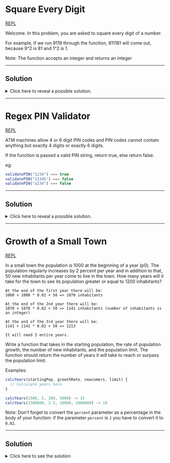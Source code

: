 # Square Every Digit

[REPL](https://repl.it/@michaelpetty/SquareEveryDigit)

Welcome. In this problem, you are asked to square every digit of a number.

For example, if we run 9119 through the function, 811181 will come out, because 9^2 is 81 and 1^2 is 1.

Note: The function accepts an integer and returns an integer

<hr>

## Solution
<details>
<summary>Click here to reveal a possible solution.</summary>
<p>

```javascript
// SOLUTION 1
function squareEveryNumber(number) {
  // Convert number into an array of digits
  const digits = number.toString().split('');

  let result = '';
  // Loop through each digit
  digits.forEach((digit) => {
    // get the square of each digit
    const square = parseInt(digit) ** 2;
    // add square to end of string
    result += square.toString();
  });

  return result;
}

// SOLUTION 2
function squareEveryNumber(number) {
  // Convert number into an array of digits
  const digits = number.toString().split('');

  // Get an array of squares as strings
  const squares = digits.map((digit) => {
    const square = parseInt(digit) ** 2;
    return square.toString();
  });

  // Join all the square strings together
  return squares.join('');
}

// SOLUTION 3
function squareDigits(num){
    var string = num.toString();
    var results = [];
    for (var i = 0; i < string.length; i++){
        results[i] = string[i] * string[i];
    }
    return Number(results.join(''));
};


// SOLUTION 4
function squareDigits(num){
  return num.toString().split('').map(i => i * i).join('');
}
```
</p>
</details>

<hr>

# Regex PIN Validator

[REPL](https://repl.it/@michaelpetty/RegexPINValidator#index.js)

ATM machines allow 4 or 6 digit PIN codes and PIN codes cannot contain anything but exactly 4 digits or exactly 6 digits.

If the function is passed a valid PIN string, return true, else return false.

eg:
```javascript
validatePIN("1234") === true
validatePIN("12345") === false
validatePIN("a234") === false
```

<hr>

## Solution
<details>
<summary>Click here to reveal a possible solution.</summary>
<p>
  
  ```javascript
  // a solution, but nothing special 
  function validatePIN(pin) {
    //return true or false
    var n = pin.length;
    if( n != 4 && n != 6)
        return false;
    for (var i in pin)
        if (pin[i] > '9' || pin[i] < '0')
            return false;
    return true;
  }
  
  // good solution
  function validatePIN(pin) {

    var pinlen = pin.length;
    var isCorrectLength = (pinlen == 4 || pinlen == 6);
    var hasOnlyNumbers = pin.match(/^\d+$/);

    if(isCorrectLength && hasOnlyNumbers){
      return true;
    }

    return false;

  }
  
  // cleanest solution
  function validatePIN(pin) {
    return /^(\d{4}|\d{6})$/.test(pin)
  }
  ```
</p>
</details>

<hr>

# Growth of a Small Town

[REPL](https://repl.it/@michaelpetty/GrowthSmallTown#index.js)

In a small town the population is 1000 at the beginning of a year (p0). The population regularly increases by 2 percent per year and in addition to that, 50 new inhabitants per year come to live in the town. How many years will it take for the town to see its population greater or equal to 1200 inhabitants?

```
At the end of the first year there will be: 
1000 + 1000 * 0.02 + 50 => 1070 inhabitants

At the end of the 2nd year there will be: 
1070 + 1070 * 0.02 + 50 => 1141 inhabitants (number of inhabitants is an integer)

At the end of the 3rd year there will be:
1141 + 1141 * 0.02 + 50 => 1213

It will need 3 entire years.
```

<!-- More generally given parameters: -->

<!-- `p0`, `percent`, `aug` (inhabitants coming or leaving each year), `p` (population to surpass)

The function `nb_year` should return n number of entire years needed to get a population greater or equal to `p`.

`aug` is an integer, `percent` a positive or null number, `p0` and `p` are positive integers (`> 0`) -->

Write a function that takes in the starting population, the rate of population growth, the number of new inhabitants, and the population limit. The function should return the number of years it will take to reach or surpass the population limit.

Examples:
```javascript
calcYears(startingPop, growthRate, newcomers, limit) {
  // Calculate years here
}

calcYears(1500, 5, 100, 5000) -> 15
calcYears(1500000, 2.5, 10000, 2000000) -> 10
```

Note: Don't forget to convert the `percent` parameter as a percentage in the body of your function: if the parameter `percent` is `2` you have to convert it to `0.02`.

<hr>

## Solution
<details>
<summary>Click here to see the solution</summary>
<p>
  
  ```javascript
  // good and readable solution
  function calcYears(startingPop, growthRate, newComers, limit) {
    let population = startingPop;
    let year = 0;

    // Increment the population and the year while the population is under
    // the limit.
    while (population <= limit) {
      population = population + (population * growthRate / 100) + newComers;
      year++;
    }

    return year;
  }
  
  // nice use of recursion
  function calcYears(p0, percent, aug, p) {
      // your code
      if (p0 >= p) {
        return 0;
      }

      return 1 + calcYears(p0 + p0 * percent / 100 + aug, percent, aug, p);
  }
  
  // clever, but not best practice
  function calcYears(p0, percent, aug, p, years = 0) {
    return p0 < p ? calcYears(p0 + p0 * percent / 100 + aug, percent, aug, p, years + 1) : years; 
  }
  ```
</p>
</details>
